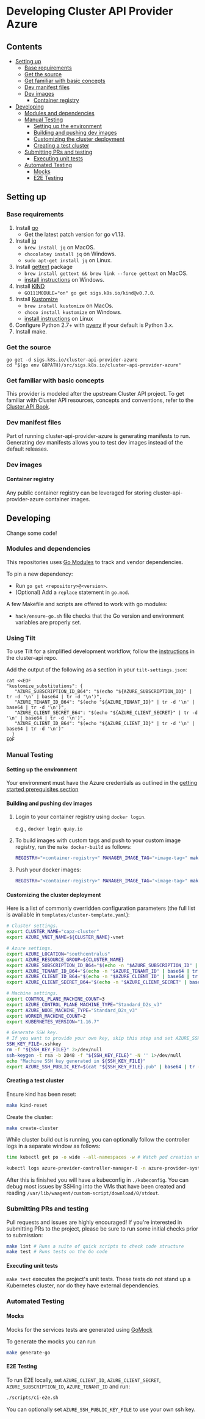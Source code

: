 # Developing Cluster API Provider Azure <!-- omit in toc -->

## Contents <!-- omit in toc -->

<!-- Below is generated using VSCode yzhang.markdown-all-in-one >

<!-- TOC depthFrom:2 -->

- [Setting up](#setting-up)
  - [Base requirements](#base-requirements)
  - [Get the source](#get-the-source)
  - [Get familiar with basic concepts](#get-familiar-with-basic-concepts)
  - [Dev manifest files](#dev-manifest-files)
  - [Dev images](#dev-images)
    - [Container registry](#container-registry)
- [Developing](#developing)
  - [Modules and dependencies](#modules-and-dependencies)
  - [Manual Testing](#manual-testing)
    - [Setting up the environment](#setting-up-the-environment)
    - [Building and pushing dev images](#building-and-pushing-dev-images)
    - [Customizing the cluster deployment](#customizing-the-cluster-deployment)
    - [Creating a test cluster](#creating-a-test-cluster)
  - [Submitting PRs and testing](#submitting-prs-and-testing)
    - [Executing unit tests](#executing-unit-tests)
  - [Automated Testing](#automated-testing)
    - [Mocks](#mocks)
    - [E2E Testing](#e2e-testing)

<!-- /TOC -->

## Setting up

### Base requirements

1. Install [go][go]
   - Get the latest patch version for go v1.13.
2. Install [jq][jq]
   - `brew install jq` on MacOS.
   - `chocolatey install jq` on Windows.
   - `sudo apt-get install jq` on Linux.
3. Install [gettext][gettext] package
   - `brew install gettext && brew link --force gettext` on MacOS.
   - [install instructions](gettextwindows) on Windows.
4. Install [KIND][kind]
   - `GO111MODULE="on" go get sigs.k8s.io/kind@v0.7.0`.
5. Install [Kustomize][kustomize]
   - `brew install kustomize` on MacOs.
   - `choco install kustomize` on Windows.
   - [install instructions](kustomizelinux) on Linux
6. Configure Python 2.7+ with [pyenv][pyenv] if your default is Python 3.x.
7. Install make.

[go]: https://golang.org/doc/install

### Get the source

```shell
go get -d sigs.k8s.io/cluster-api-provider-azure
cd "$(go env GOPATH)/src/sigs.k8s.io/cluster-api-provider-azure"
```

### Get familiar with basic concepts

This provider is modeled after the upstream Cluster API project. To get familiar
with Cluster API resources, concepts and conventions, refer to the [Cluster API Book](https://cluster-api.sigs.k8s.io/).

### Dev manifest files

Part of running cluster-api-provider-azure is generating manifests to run.
Generating dev manifests allows you to test dev images instead of the default
releases.

### Dev images

#### Container registry

Any public container registry can be leveraged for storing cluster-api-provider-azure container images.

## Developing

Change some code!

### Modules and dependencies

This repositories uses [Go Modules](https://github.com/golang/go/wiki/Modules) to track and vendor dependencies.

To pin a new dependency:

- Run `go get <repository>@<version>`.
- (Optional) Add a `replace` statement in `go.mod`.

A few Makefile and scripts are offered to work with go modules:

- `hack/ensure-go.sh` file checks that the Go version and environment variables are properly set.

### Using Tilt

To use Tilt for a simplified development workflow, follow the [instructions](https://github.com/kubernetes-sigs/cluster-api/blob/master/docs/book/src/developer/tilt.md) in the cluster-api repo.

Add the output of the following as a section in your `tilt-settings.json`:

```shell
cat <<EOF
"kustomize_substitutions": {
   "AZURE_SUBSCRIPTION_ID_B64": "$(echo "${AZURE_SUBSCRIPTION_ID}" | tr -d '\n' | base64 | tr -d '\n')",
   "AZURE_TENANT_ID_B64": "$(echo "${AZURE_TENANT_ID}" | tr -d '\n' | base64 | tr -d '\n')",
   "AZURE_CLIENT_SECRET_B64": "$(echo "${AZURE_CLIENT_SECRET}" | tr -d '\n' | base64 | tr -d '\n')",
   "AZURE_CLIENT_ID_B64": "$(echo "${AZURE_CLIENT_ID}" | tr -d '\n' | base64 | tr -d '\n')"
  }
EOF
```

### Manual Testing

#### Setting up the environment

Your environment must have the Azure credentials as outlined in the [getting
started prerequisites section](./getting-started.md#Prerequisites)

#### Building and pushing dev images

1. Login to your container registry using `docker login`.

   e.g., `docker login quay.io`

2. To build images with custom tags and push to your custom image registry,
   run the `make docker-build` as follows:

   ```bash
   REGISTRY="<container-registry>" MANAGER_IMAGE_TAG="<image-tag>" make docker-build
   ```

3. Push your docker images:
   ```bash
   REGISTRY="<container-registry>" MANAGER_IMAGE_TAG="<image-tag>" make docker-push
   ```

#### Customizing the cluster deployment

Here is a list of commonly overridden configuration parameters (the full list is available in `templates/cluster-template.yaml`):

```bash
# Cluster settings.
export CLUSTER_NAME="capz-cluster"
export AZURE_VNET_NAME=${CLUSTER_NAME}-vnet

# Azure settings.
export AZURE_LOCATION="southcentralus"
export AZURE_RESOURCE_GROUP=${CLUSTER_NAME}
export AZURE_SUBSCRIPTION_ID_B64="$(echo -n "$AZURE_SUBSCRIPTION_ID" | base64 | tr -d '\n')"
export AZURE_TENANT_ID_B64="$(echo -n "$AZURE_TENANT_ID" | base64 | tr -d '\n')"
export AZURE_CLIENT_ID_B64="$(echo -n "$AZURE_CLIENT_ID" | base64 | tr -d '\n')"
export AZURE_CLIENT_SECRET_B64="$(echo -n "$AZURE_CLIENT_SECRET" | base64 | tr -d '\n')"

# Machine settings.
export CONTROL_PLANE_MACHINE_COUNT=3
export AZURE_CONTROL_PLANE_MACHINE_TYPE="Standard_D2s_v3"
export AZURE_NODE_MACHINE_TYPE="Standard_D2s_v3"
export WORKER_MACHINE_COUNT=2
export KUBERNETES_VERSION="1.16.7"

# Generate SSH key.
# If you want to provide your own key, skip this step and set AZURE_SSH_PUBLIC_KEY to your existing file.
SSH_KEY_FILE=.sshkey
rm -f "${SSH_KEY_FILE}" 2>/dev/null
ssh-keygen -t rsa -b 2048 -f "${SSH_KEY_FILE}" -N '' 1>/dev/null
echo "Machine SSH key generated in ${SSH_KEY_FILE}"
export AZURE_SSH_PUBLIC_KEY=$(cat "${SSH_KEY_FILE}.pub" | base64 | tr -d '\r\n')
```

#### Creating a test cluster

Ensure kind has been reset:

```bash
make kind-reset
```

Create the cluster:

```bash
make create-cluster
```

While cluster build out is running, you can optionally follow the controller logs in a separate window as follows:

```bash
time kubectl get po -o wide --all-namespaces -w # Watch pod creation until azure-provider-controller-manager-0 is available

kubectl logs azure-provider-controller-manager-0 -n azure-provider-system -f # Follow the controller logs
```

After this is finished you will have a kubeconfig in `./kubeconfig`.
You can debug most issues by SSHing into the VMs that have been created and
reading `/var/lib/waagent/custom-script/download/0/stdout`.

### Submitting PRs and testing

Pull requests and issues are highly encouraged!
If you're interested in submitting PRs to the project, please be sure to run some initial checks prior to submission:

```bash
make lint # Runs a suite of quick scripts to check code structure
make test # Runs tests on the Go code
```

#### Executing unit tests

`make test` executes the project's unit tests. These tests do not stand up a
Kubernetes cluster, nor do they have external dependencies.

### Automated Testing

#### Mocks

Mocks for the services tests are generated using [GoMock][gomock]

To generate the mocks you can run

```bash
make generate-go
```

#### E2E Testing

To run E2E locally, set `AZURE_CLIENT_ID`, `AZURE_CLIENT_SECRET`, `AZURE_SUBSCRIPTION_ID`, `AZURE_TENANT_ID` and run:

```bash
./scripts/ci-e2e.sh
```

You can optionally set `AZURE_SSH_PUBLIC_KEY_FILE` to use your own ssh key.

<!-- References -->

[jq]: https://stedolan.github.io/jq/download/
[image_pull_secrets]: https://kubernetes.io/docs/concepts/containers/images/#specifying-imagepullsecrets-on-a-pod
[gettext]: https://www.gnu.org/software/gettext/
[gettextwindows]: https://mlocati.github.io/articles/gettext-iconv-windows.html
[kind]: https://sigs.k8s.io/kind
[azure_cli]: https://docs.microsoft.com/en-us/cli/azure/install-azure-cli?view=azure-cli-latest
[manifests]: /docs/manifests.md
[pyenv]: https://github.com/pyenv/pyenv
[kustomize]: https://github.com/kubernetes-sigs/kustomize
[kustomizelinux]: https://github.com/kubernetes-sigs/kustomize/blob/master/docs/INSTALL.md
[gomock]: https://github.com/golang/mock